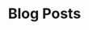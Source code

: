 ---
title: Blog Posts
summary: Contents about Computer Science, Data Structures Algorithms, Networking, Artificial Intelligence and Coding Interview Preparation. <br> <small><i>All contents on this site are my own personal opinions/ideas and do not reflect the opinions of my institutions/organizations.</i></small>
description: Contents about Computer Science, Data Structures Algorithms, Networking, Artificial Intelligence and Coding Interview Preparation. <br> <small><i>All contents on this site are my own personal opinions/ideas and do not reflect the opinions of my institutions/organizations.</i></small>
aliases: ["/blog"]
---